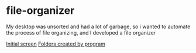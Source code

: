 # file-organizer
My desktop was unsorted and had a lot of garbage, so i wanted to automate the process of file organizing, and I developed a file organizer

[Initial screen](screenshot/1.png)
[Folders created by program](screenshot/2.png)
